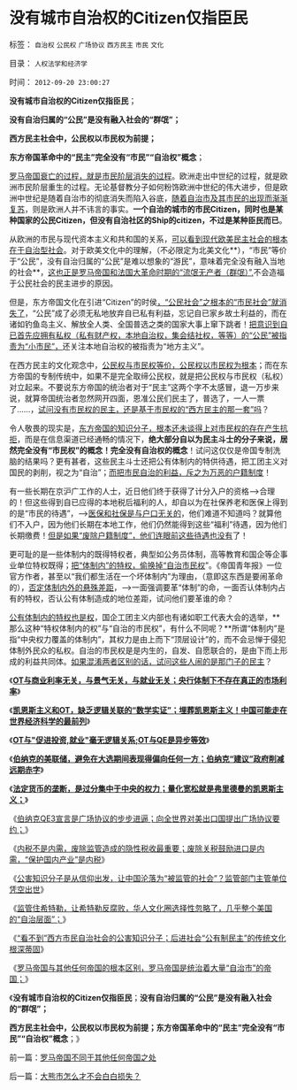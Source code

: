 # 没有城市自治权的Citizen仅指臣民

标签： `自治权` `公民权` `广场协议` `西方民主` `市民` `文化` 

目录： `人权法学和经济学`

时间： `2012-09-20 23:00:27`

**没有城市自治权的Citizen仅指臣民**；

**没有自治归属的“公民”是没有融入社会的“群氓”；**

**西方民主社会中，公民权以市民权为前提；**

**东方帝国革命中的“民主”完全没有“市民”“自治权”概念**；

[罗马帝国衰亡的过程，就是市民阶层消失的过程](../../../2012/3/1/最早的企业和最早的国企如何产生自罗马帝国？.md)。欧洲走出中世纪的过程，就是欧洲市民阶层重生的过程。无论基督教分子如何粉饰欧洲中世纪的伟大进步，但是欧洲中世纪是随着自治市的彻底消失而陷入谷底，[随着自治市及其市民的出现而渐渐复苏](../../../2011/11/25/基督教是欧洲中世纪出现大量自治社区的原因.md)，则是欧洲人并不讳言的事实。**一个自治的城市的市民Citizen，同时也是某种国家的公民Citizen，但没有自治社区的Ship的citizen，不过是某种臣民而已**。

从欧洲的市民与现代资本主义和共和国的关系，[可以看到现代欧美民主社会的根本在于自治型社会](../../../2011/11/24/“走群众路线”是君权的政治传统；民主诞生于自治.md)。对于欧美文化中的理解，（不必限定为北美文化**），“市民”等价于“公民”，没有自治归属的“公民”是难以想象的“游民”，意味着完全没有融入当地的社会**，[这也正是罗马帝国和法国大革命时期的“流氓无产者（群氓）”,](../../../2012/9/13/瞎了眼的公害，沉默中的国民.md)不会造福于公民社会的民主进步的原因。

但是，东方帝国文化在引进“Citizen”的时侯[，“公民社会”之根本的“市民社会”就消失了](../../../2012/9/13/监管住希特勒！.md)，“公民”成了必须无私地放弃自已私有利益，忘记自已家乡故土利益的，而在诸如钓鱼岛主义、解放全人类、全国普选之类的国家大事上窜下跳者！[把意识到自已首先应拥有私权（私有财产权，本地自治权，集会结社权，等等）的“公民”被指责为“小市民”，](../../../2012/3/8/户籍制度和福利是自治本地的公共事业.md)还关注本地自治权的被指责为“地方主义”。

在西方民主的文化观念中，[公民权与市民权等价，公民权以市民权为根本](../../../2010/3/5/户籍制度即市政自治权是民主社会的基石.md)；而在东方帝国的专制传统中，如果不是完全取缔公民权，就是把公民权与市民权（私权）对立起来。不要说东方帝国的统治者对于“民主”这两个字不太感冒，退一万步来说，就算帝国统治者忽然网开四面，恩准公民们民主了，普选了，一人一票了……，[试问没有市民权的民主，还是基于市民权的“西方民主的那一套”吗](../../../2009/9/5/参考西方成功的经验不要偷换人权概念.md)？

令人敬畏的现实是，[东方帝国的知识分子，根本还未谈得上对市民权的存在产生抗拒](../../../2012/9/13/瞎了眼的公害，沉默中的国民.md)，而是在信息渠道已经通畅的情况下，**绝大部分自以为民主斗士的分子来说，居然完全没有“市民权”的概念！完全没有自治权的概念**！试问这仅仅是帝国专制洗脑的结果吗？更有甚者，这些民主斗士还把公有体制内的特供待遇，把工团主义对国民的剥削，视之为“自治”；[而把市民自治的利益，斥之为万恶的户籍制度](http://hi.baidu.com/darthchn/item/1d2199924492b7bd83d29550)！

有一些长期在京沪广工作的人士，近日他们终于获得了计分入户的资格——>合理的！但这些得到自已应得的本地税后福利的人，却自以为在社保养老和医保上得到的是“市民的待遇”，——>[医保和社保是与户口无关的](../../../2011/9/21/工薪所得税负可能世界第一！计划生育让养老体系崩溃！.md)，他们难道不知道吗？就算他们不入户，因为他们长期在本地工作，他们仍然能得到这些“福利”待遇，因为他们长期缴费！[但是如果“废除户籍制度”，他们连眼前这些待遇也没有](../../../2010/1/27/愚蠢的人自然有愚蠢的报应.md)了！

更可耻的是一些体制内的既得特权者，典型如公务员体制，高等教育和国企等企事业单位特权既得；[把“体制内”的特权，偷换掉“自治市民权](../../../2012/2/1/剥夺户口背后的税后福利，不如剥离福利背后的政府；.md)”。《帝国青年报》一位官方作者，甚至以“我们都生活在一个坏体制内”为理由，（意即这东西是要闹革命的），[否定体制内外的悬殊差距](../../../2009/8/10/主要矛盾很可能就是体制内外的矛盾.md)，——>一面强调要革“体制”的命，一面否认体制内占有的特权，否认公有体制造成的地位差距，试问他们要革谁的命？

[公有体制内的特权也是权](../../../2008/10/17/官民二元之经济危机，小民百姓可能无路可逃.md)，国企工团主义内部也有诸如职工代表大会的选举，**那么这种“特权体制内的权”与“自治的市民权”，有什么不同呢？**所谓“体制内”是指“中央权力覆盖的体制内”，其权力是由上而下“顶层设计”的，而不会忌惮于侵犯体制外民众的私权。自治的市民权是是内生的，自发、自愿联合的，是由下而上形成的利益共同体。[如果混淆两者区别的话，试问这些人闹的是那门子的民主](../../../2009/8/25/财中饿鬼之既望权益者.md)？

《[**OT与商业利率无关，与景气无关，与就业无关；央行体制下不存在真正的市场利率**](../../../2012/9/16/美联储权力是绝对的，不受国民监督；.md)》

《[**凯恩斯主义和OT，缺乏逻辑关联的“数学实证”；埋葬凯恩斯主义！中国可能走在世界经济科学的最前列**](../../../2012/9/16/埋葬凯恩斯主义！中国经济学家已经走在世界最前列.md)》

《[**OT与"促进投资,就业"毫无逻辑关系;OT与QE是异步等效**](../../../2012/9/19/OT与QE是异步等效.md)》

《[**伯纳克的美联储，避免在大选期间表现得偏向任何一方；伯纳克“建议”政府削减远期赤字**](../../../2012/9/19/伯纳克的QE3是讲政治的宣传，不是讲经济学；.md)》

《[**法定货币的垄断，是过分集中于中央的权力；量化宽松就是弗里德曼的凯恩斯主义；**](../../../2012/9/19/量化宽松就是弗里德曼的凯恩斯主义；.md)》

《[伯纳克QE3宣言是广场协议的步步进逼；向全世界对美出口国提出广场协议要约；](../../../2012/9/20/伯纳克QE3宣言是广场协议的步步进逼.md)》

《[内税不是内需，废除监管造成的隐性税收最重要；废除关税鼓励进口是内需，“保护国内产业”是内税](../../../2012/9/12/“内税”不是内需，废除关税将拉动内需.md)》

《[公害知识分子是从信仰出发，让中国沦落为“被监管的社会”？监管部门主管单位凭空出世](../../../2012/9/13/咱国的监管部门主管单位，可以凭空出世的！.md)》

《[监管住希特勒，让希特勒反腐败，华人文化圈选择性忽略了，几乎整个美国的“自治层面”；](../../../2012/9/13/监管住希特勒！.md)》

《[“看不到”西方市民自治社会的公害知识分子；后进社会“公有制民主”的传统文化根深蒂固](../../../2012/9/13/瞎了眼的公害，沉默中的国民.md)》

《[罗马帝国与其他任何帝国的根本区别，罗马帝国是统治着大量“自治市”的帝国；](../../../2012/9/20/伯纳克QE3宣言是广场协议的步步进逼.md)》

《**没有城市自治权的Citizen仅指臣民**；**没有自治归属的“公民”是没有融入社会的“群氓”；**

**西方民主社会中，公民权以市民权为前提；东方帝国革命中的“民主”完全没有“市民”“自治权”概念**；》



前一篇：[罗马帝国不同于其他任何帝国之处](../../../2012/9/20/罗马帝国不同于其他任何帝国之处.md)

后一篇：[大熊市怎么才不会白白损失？](../../../2012/9/20/大熊市怎么才不会白白损失？.md)
